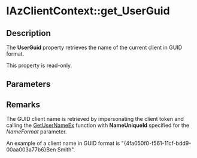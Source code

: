 # IAzClientContext::get_UserGuid

## Description

The **UserGuid** property retrieves the name of the current client in GUID format.

This property is read-only.

## Parameters

## Remarks

The GUID client name is retrieved by impersonating the client token and calling the [GetUserNameEx](https://learn.microsoft.com/windows/desktop/api/secext/nf-secext-getusernameexa) function with **NameUniqueId** specified for the *NameFormat* parameter.

An example of a client name in GUID format is "{4fa050f0-f561-11cf-bdd9-00aa003a77b6}Ben Smith".